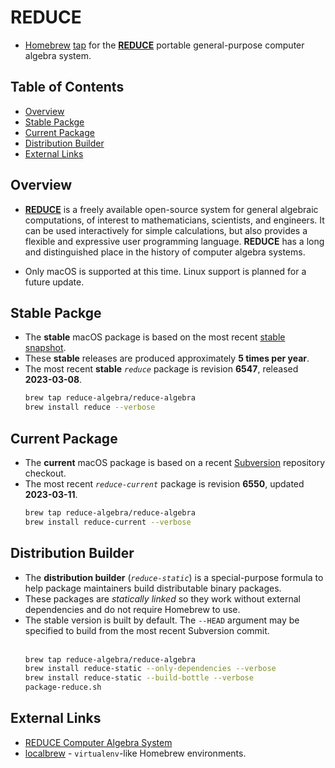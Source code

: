 <!-- vim: set ft=markdown ts=4 sw=4 tw=0 expandtab colorcolumn=80 :         -->
<!-- SPDX-License-Identifier: BSD-2-Clause                                  -->
<!--                                                                        -->
<!-- Copyright (c) 2023 Jeffrey H. Johnson <trnsz@pobox.com>                -->
<!--                                                                        -->
<!-- Redistribution and use in source and binary forms, with or without     -->
<!-- modification, are permitted provided that the following conditions are -->
<!-- met:                                                                   -->
<!--                                                                        -->
<!--   1. Redistributions of source code must retain the relevant copyright -->
<!--      notice, this list of conditions and the following disclaimer.     -->
<!--                                                                        -->
<!--   2. Redistributions in binary form must reproduce the relevant        -->
<!--      copyright notice, this list of conditions and the following       -->
<!--      disclaimer in the documentation and/or other materials provided   -->
<!--      with the distribution.                                            -->
<!--                                                                        -->
<!-- THIS SOFTWARE IS PROVIDED BY THE COPYRIGHT HOLDERS AND CONTRIBUTORS    -->
<!-- "AS IS" AND ANY EXPRESS OR IMPLIED WARRANTIES, INCLUDING, BUT NOT      -->
<!-- LIMITED TO, THE IMPLIED WARRANTIES OF MERCHANTABILITY AND FITNESS FOR  -->
<!-- A PARTICULAR PURPOSE ARE DISCLAIMED. IN NO EVENT SHALL THE COPYRIGHT   -->
<!-- OWNERS OR CONTRIBUTORS BE LIABLE FOR ANY DIRECT, INDIRECT, INCIDENTAL, -->
<!-- SPECIAL, EXEMPLARY, OR CONSEQUENTIAL DAMAGES (INCLUDING, BUT NOT       -->
<!-- LIMITED TO, PROCUREMENT OF SUBSTITUTE GOODS OR SERVICES; LOSS OF USE,  -->
<!-- DATA, OR PROFITS; OR BUSINESS INTERRUPTION) HOWEVER CAUSED AND ON ANY  -->
<!-- THEORY OF LIABILITY, WHETHER IN CONTRACT, STRICT LIABILITY, OR TORT    -->
<!-- (INCLUDING NEGLIGENCE OR OTHERWISE) ARISING IN ANY WAY OUT OF THE USE  -->
<!-- OF THIS SOFTWARE, EVEN IF ADVISED OF THE POSSIBILITY OF SUCH DAMAGE.   -->
<!--                                                                        -->
# REDUCE

* [Homebrew](https://brew.sh/) [tap](https://docs.brew.sh/Taps) for
  the [**REDUCE**](https://reduce-algebra.sourceforge.io/) portable
  general-purpose computer algebra system.

## Table of Contents

<!-- toc -->
- [Overview](#overview)
- [Stable Packge](#stable-packge)
- [Current Package](#current-package)
- [Distribution Builder](#distribution-builder)
- [External Links](#external-links)
<!-- tocstop -->

## Overview

* [**REDUCE**](https://reduce-algebra.sourceforge.io/) is a freely available
  open-source system for general algebraic computations, of interest to
  mathematicians, scientists, and engineers. It can be used interactively for
  simple calculations, but also provides a flexible and expressive user
  programming language. **REDUCE** has a long and distinguished place in the
  history of computer algebra systems.

* Only macOS is supported at this time.  Linux support is planned for a
  future update.

## Stable Packge

* The **stable** macOS package is based on the most recent
  [stable snapshot](https://sourceforge.net/projects/reduce-algebra/files/).
* These **stable** releases are produced approximately **5 times per year**.
[]()
* The most recent **stable** *`reduce`* package is revision **6547**, released
  **2023-03-08**.
  []()
  &nbsp;
  []()
  &nbsp;
  ```sh
  brew tap reduce-algebra/reduce-algebra
  brew install reduce --verbose
  ```

## Current Package

* The **current** macOS package is based on a recent
  [Subversion](https://sourceforge.net/p/reduce-algebra/code/commit_browser)
  repository checkout.
[]()
* The most recent *`reduce-current`* package is revision **6550**, updated
  **2023-03-11**.
  []()
  &nbsp;
  []()
  &nbsp;
  ```sh
  brew tap reduce-algebra/reduce-algebra
  brew install reduce-current --verbose
  ```

## Distribution Builder

* The **distribution builder** (*`reduce-static`*) is a special-purpose formula
  to help package maintainers build distributable binary packages.
* These packages are *statically linked* so they work without external
  dependencies and do not require Homebrew to use.
* The stable version is built by default.  The `--HEAD` argument may be
  specified to build from the most recent Subversion commit.
  \
  &nbsp;
  []()&nbsp;
  &nbsp;
  ```sh
  brew tap reduce-algebra/reduce-algebra
  brew install reduce-static --only-dependencies --verbose
  brew install reduce-static --build-bottle --verbose
  package-reduce.sh
  ```

## External Links

* [REDUCE Computer Algebra System](https://reduce-algebra.sourceforge.io/)
* [localbrew](https://github.com/johnsonjh/localbrew) - `virtualenv`-like
  Homebrew environments.

